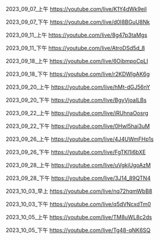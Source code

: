 
2023_09_07_上午
<https://youtube.com/live/K1Y4dWk9eiI>

2023_09_07_下午
<https://youtube.com/live/d0I8BGuU8Nk>

2023_09_11_上午
<https://youtube.com/live/8g47p3taMgs>

2023_09_11_下午
<https://youtube.com/live/AtroDSd5d_8>

2023_09_18_上午
<https://youtube.com/live/6OibmpoCpLI>

2023_09_18_下午
<https://youtube.com/live/r2KDWlgAK6g>

2023_09_20_上午
<https://youtube.com/live/hMt-dGJ56nY>

2023_09_20_下午
<https://youtube.com/live/BgyVjoaILBs>

2023_09_22_上午
<https://youtube.com/live/iRUhnaOosrg>

2023_09_22_下午
<https://youtube.com/live/0Hwl5hai3uM>

2023_09_26_上午
<https://youtube.com/live/4J4UWmFHp1s>

2023_09_26_下午
<https://youtube.com/live/FgTKl1i6bXE>

2023_09_28_上午
<https://youtube.com/live/uVgkjUgoAzM>

2023_09_28_下午
<https://youtube.com/live/3J14_89QTN4>

2023_10_03_早上
<https://youtube.com/live/nq72hqmWbB8>

2023_10_03_下午
<https://youtube.com/live/q5dVNcxdTm0>

2023_10_05_上午
<https://youtube.com/live/TM8uWL8c2ds>

2023_10_05_下午
<https://youtube.com/live/Tg48-qNK6SQ>
